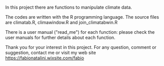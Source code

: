 In this project there are functions to manipulate climate data.

The codes are written with the R programming language. The source files are climatab.R, climawindow.R and join_climatabwin.R

There is a user manual ("read_me") for each function: please check the user manuals for further details about each function.

Thank you for your interest in this project.
For any question, comment or suggestion, contact me or visit my web site https://fabionatalini.wixsite.com/fabio
